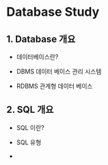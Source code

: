 # **Database Study**


## 1. Database 개요
 
 - 데이터베이스란?
 
 - DBMS 데이터 베이스 관리 시스템
 
 - RDBMS 관계형 데이터 베이스

## 2. SQL 개요
 
 - SQL 이란?
 
 - SQL 유형
 
 - 